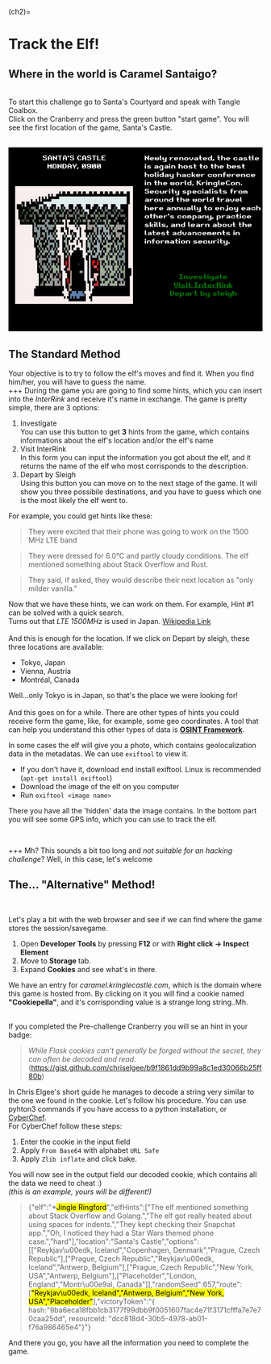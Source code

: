 (ch2)=
# Track the Elf!
## Where in the world is Caramel Santaigo?
<br>
To start this challenge go to Santa's Courtyard and speak with Tangle Coalbox. <br> 
Click on the Cranberry and press the green button "start game". You will see the first location of the game, Santa's Castle.
<br>
<br>

![Image1](images/ch2_1.png)

## The Standard Method
Your objective is to try to follow the elf's moves and find it. When you find him/her, you will have to guess the name. <br>
+++
During the game you are going to find some hints, which you can insert into the *InterRink* and receive it's name in exchange.
The game is pretty simple, there are 3 options:
1. Investigate <br>
    You can use this button to get **3** hints from the game, which contains informations about the elf's location and/or the elf's name
2. Visit InterRink <br>
    In this form you can input the information you got about the elf, and it returns the name of the elf who most corrisponds to the description.
3. Depart by Sleigh <br>
    Using this button you can move on to the next stage of the game. It will show you three possibile destinations, and you have to guess which one is the most likely the elf went to.

For example, you could get hints like these:
> They were excited that their phone was going to work on the 1500 MHz LTE band <br>

> They were dressed for 6.0°C and partly cloudy conditions. The elf mentioned something about Stack Overflow and
Rust. <br>

> They said, if asked, they would describe their next location as "only milder vanilla." 

Now that we have these hints, we can work on them. For example, Hint #1 can be solved with a quick search. <br>
Turns out that *LTE 1500MHz* is used in Japan. [Wikipedia Link](https://en.wikipedia.org/wiki/LTE_frequency_bands)<br>
<br>
And this is enough for the location. If we click on Depart by sleigh, these three locations are available:
* Tokyo, Japan
* Vienna, Austria
* Montréal, Canada

Well...only Tokyo is in Japan, so that's the place we were looking for! <br>
<br>
And this goes on for a while. There are other types of hints you could receive form the game, like, for example, some geo coordinates. A tool that can help you understand this other types of data is [**OSINT Framework**](https://osintframework.com/).

In some cases the elf will give you a photo, which contains geolocalization data in the metadatas. We can use `exiftool` to view it.
* If you don't have it, download end install exiftool. Linux is recommended (`apt-get install exiftool`)
* Download the image of the elf on you computer
* Run `exiftool <image name>` 

There you have all the 'hidden' data the image contains. In the bottom part you will see some GPS info, which you can use to track the elf.


<br>

+++
Mh? This sounds a bit too long and *not suitable for an hacking challenge*? Well, in this case, let's welcome

## The... "Alternative" Method!
<br>

Let's play a bit with the web browser and see if we can find where the game stores the session/savegame.
1. Open **Developer Tools** by pressing **F12** or with **Right click -> Inspect Element**
2. Move to **Storage** tab.
3. Expand **Cookies** and see what's in there.

We have an entry for *caramel.kringlecastle.com*, which is the domain where this game is hosted from.
By clicking on it you will find a cookie named **"Cookiepella"**, and it's corrisponding value is a strange long string..Mh.

<br>
If you completed the Pre-challenge Cranberry you will se an hint in your badge:
<br> 

> *While Flask cookies can't generally be forged without the secret, they can often be decoded and read.* (https://gist.github.com/chriselgee/b9f1861dd9b99a8c1ed30066b25ff80b)

In Chris Elgee's short guide he manages to decode a string very similar to the one we found in the cookie.
Let's follow his procedure. You can use pyhton3 commands if you have access to a python installation, or [CyberChef](https://gchq.github.io/CyberChef/). <br>
For CyberChef follow these steps:
1. Enter the cookie in the input field
2. Apply `From Base64` with alphabet `URL Safe`
3. Apply `Zlib inflate` and click bake.

You will now see in the output field our decoded cookie, which contains all the data we need to cheat :) <br>
*(this is an example, yours will be different!)*
  
> {"elf":"*<mark>Jingle Ringford</mark>","elfHints":["The elf mentioned something about Stack Overflow and Golang.","The elf got really heated about using spaces for indents.","They kept checking their Snapchat app.","Oh, I noticed they had a Star Wars themed phone case.","hard"],"location":"Santa's Castle","options":[["Reykjav\u00edk, Iceland","Copenhagen, Denmark","Prague, Czech Republic"],["Prague, Czech Republic","Reykjav\u00edk, Iceland","Antwerp, Belgium"],["Prague, Czech Republic","New York, USA","Antwerp, Belgium"],["Placeholder","London, England","Montr\u00e9al, Canada"]],"randomSeed":657,"route":[<mark>"Reykjav\u00edk, Iceland","Antwerp, Belgium","New York, USA","Placeholder"</mark>],"victoryToken":"{ hash:\"9ba6eca18fbb1cb3177f99dbb9f0051607fac4e71f3171cfffa7e7e70caa25dd\", resourceId: \"dcc818d4-30b5-4978-ab01-f76a986465e4\"}"}

And there you go, you have all the information you need to complete the game.


 

    

